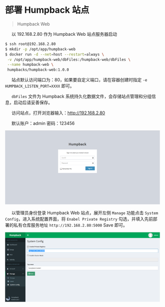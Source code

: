 # 部署 Humpback 站点

> Humpback Web    

&ensp;&ensp;&ensp;以 192.168.2.80 作为 Humpback Web 站点服务器启动

```bash
$ ssh root@192.168.2.80
$ mkdir -p /opt/app/humpback-web
$ docker run -d --net=host --restart=always \
 -v /opt/app/humpback-web/dbFiles:/humpback-web/dbFiles \
 --name humpback-web \
 humpbacks/humpback-web:1.0.0
```
&ensp;&ensp;&ensp;站点默认访问端口为：80，如果要自定义端口，请在容器创建时指定 `-e HUMPBACK_LISTEN_PORT=XXXX` 即可。   

&ensp;&ensp;&ensp;`dbFiles` 文件为 Humpback 系统持久化数据文件，会存储站点管理和分组信息，启动后请妥善保存。

&ensp;&ensp;&ensp;访问站点，打开浏览器输入：http://192.168.2.80    

&ensp;&ensp;&ensp;默认账户：admin  密码：123456   

![Humpback Web](_media/humpback-web.png)

&ensp;&ensp;&ensp;以管理员身份登录 Humpback Web 站点，展开左侧 `Manage` 功能点击 `System Config`，进入系统配置界面，将 `Enabel Private Registry` 勾选，并填入先前部署的私有仓库服务地址 `http://192.168.2.80:5000` Save 即可。 

![Humpback Web Registry Bind](_media/humpback-web-registry-bind.png)
